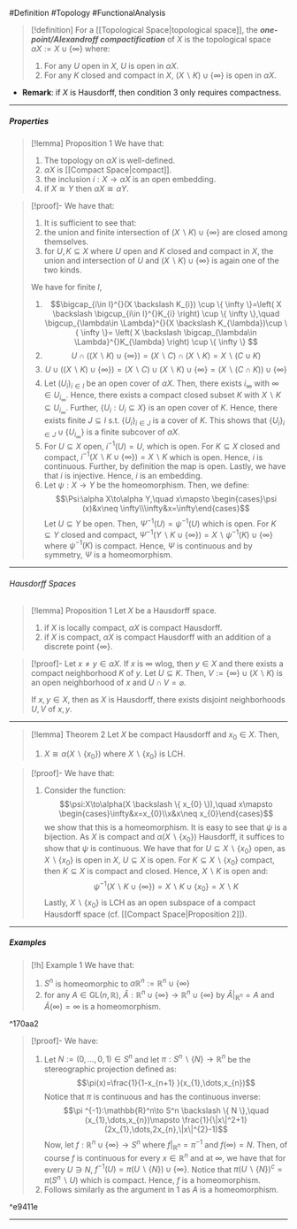 #Definition #Topology #FunctionalAnalysis 

> [!definition]
> For a [[Topological Space|topological space]], the ***one-point/Alexandroff compactification*** of $X$ is the topological space $\alpha X:=X\cup \{ \infty \}$ where:
> 1. For any $U$ open in $X$, $U$ is open in $\alpha X$.
> 3. For any $K$ closed and compact in $X$, $(X \backslash K)\cup \{ \infty \}$ is open in $\alpha X$.
- **Remark**: if $X$ is Hausdorff, then condition 3 only requires compactness. 
---
##### Properties
> [!lemma] Proposition 1
> We have that:
> 1. The topology on $\alpha X$ is well-defined.
> 2. $\alpha X$ is [[Compact Space|compact]].
> 3. the inclusion $i:X\to\alpha X$ is an open embedding.
> 4. if $X\cong Y$ then $\alpha X\cong \alpha Y$.

> [!proof]-
> We have that:
> 1. It is sufficient to see that:
> 	1. the union and finite intersection of $(X \backslash K)\cup \{ \infty \}$ are closed among themselves.
> 	2. for $U,K\subseteq X$ where $U$ open and $K$ closed and compact in $X$, the union and intersection of $U$ and $(X \backslash K)\cup \{ \infty \}$ is again one of the two kinds. 
> 
> 	We have for finite $I$,
> 	1. $$\bigcap_{i\in I}^{}(X \backslash K_{i}) \cup \{ \infty \}=\left( X \backslash \bigcup_{i\in I}^{}K_{i} \right) \cup \{ \infty \},\quad \bigcup_{\lambda\in \Lambda}^{}(X \backslash K_{\lambda})\cup \{ \infty \}= \left( X \backslash \bigcap_{\lambda\in \Lambda}^{}K_{\lambda} \right) \cup \{ \infty \} $$
> 	2. $$U\cap((X \backslash K)\cup \{ \infty \})=(X \backslash C)\cap(X \backslash K)=X \backslash (C \cup K)$$
> 	3. $$U\cup((X \backslash K)\cup \{ \infty \})=(X \backslash C)\cup(X\backslash K)\cup \{ \infty \}=(X \backslash (C\cap K))\cup \{ \infty \}$$
> 2. Let $(U_{i})_{i\in I}$ be an open cover of $\alpha X$. Then, there exists $i_{\infty}$ with $\infty\in U_{i_{\infty}}$. Hence, there exists a compact closed subset $K$ with $X \backslash K\subseteq U_{i_{\infty}}$. Further, $\{ U_{i}: U_{i}\subseteq X \}$ is an open cover of $K$. Hence, there exists finite $J\subseteq I$ s.t. $\{ U_{i} \}_{i\in J}$ is a cover of $K$. This shows that $\{ U_{i} \}_{i\in J}\cup \{ U_{i_{\infty}} \}$ is a finite subcover of $\alpha X$.
> 3. For $U\subseteq X$ open, $i^{-1}(U)=U$, which is open. For $K\subseteq X$ closed and compact, $i^{-1}(X \backslash K\cup \{ \infty \})=X \backslash K$ which is open. Hence, $i$ is continuous. Further, by definition the map is open. Lastly, we have that $i$ is injective. Hence, $i$ is an embedding. 
> 4. Let $\psi:X\to Y$ be the homeomorphism. Then, we define: $$\Psi:\alpha X\to\alpha Y,\quad x\mapsto \begin{cases}\psi (x)&x\neq \infty\\\infty&x=\infty\end{cases}$$Let $U\subseteq Y$ be open. Then, $\Psi ^{-1}(U)=\psi ^{-1}(U)$ which is open. For $K\subseteq Y$ closed and compact, $\Psi ^{-1}(Y \backslash K\cup \{ \infty \})=X  \backslash \psi ^{-1}(K)\cup \{ \infty \}$ where $\psi ^{-1}(K)$ is compact. Hence, $\Psi$ is continuous and by symmetry, $\Psi$ is a homeomorphism.
>    
---
###### Hausdorff Spaces
> [!lemma] Proposition 1
> Let $X$ be a Hausdorff space.
> 1. if $X$ is locally compact, $\alpha X$ is compact Hausdorff.
> 2. if $X$ is compact, $\alpha X$ is compact Hausdorff with an addition of a discrete point $\{ \infty \}$.

> [!proof]-
> Let $x\neq y\in \alpha X$. If $x$ is $\infty$ wlog, then $y\in X$ and there exists a compact neighborhood $K$ of $y$. Let $U\subseteq K$. Then, $V:=\{ \infty \}\cup(X \backslash K)$ is an open neighborhood of $x$ and $U\cap V=\varnothing$. 
> 
> If $x,y\in X$, then as $X$ is Hausdorff, there exists disjoint neighborhoods $U,V$ of $x,y$.
---
> [!lemma] Theorem 2
> Let $X$ be compact Hausdorff and $x_{0}\in X$. Then, 
> 1. $X\cong \alpha(X \backslash \{ x_{0} \})$ where $X \backslash \{ x_{0} \}$ is LCH.

> [!proof]-
> We have that:
> 1. Consider the function: $$\psi:X\to\alpha(X \backslash \{ x_{0} \}),\quad x\mapsto \begin{cases}\infty&x=x_{0}\\x&x\neq x_{0}\end{cases}$$we show that this is a homeomorphism. It is easy to see that $\psi$ is a bijection. As $X$ is compact and $\alpha(X \backslash \{ x_{0} \})$ Hausdorff, it suffices to show that $\psi$ is continuous. We have that for $U\subseteq X \backslash \{ x_{0} \}$ open, as $X \backslash \{ x_{0} \}$ is open in $X$, $U\subseteq X$ is open. For $K\subseteq X \backslash \{ x_{0} \}$ compact, then $K\subseteq X$ is compact and closed. Hence, $X \backslash K$ is open and:$$\psi ^{-1}(X \backslash K\cup \{ \infty \})=X \backslash K\cup \{ x_{0} \}=X \backslash K$$
>    Lastly, $X \backslash \{ x_{0} \}$ is LCH as an open subspace of a compact Hausdorff space (cf. [[Compact Space|Proposition 2]]).
---

##### Examples
> [!h] Example 1
> We have that:
> 1. $S^n$ is homeomorphic to $\alpha\mathbb{R}^n:=\mathbb{R}^n\cup \{ \infty \}$
> 2. for any $A\in \text{GL}(n,\mathbb{R})$, $\widehat{A}:\mathbb{R}^n\cup \{ \infty \}\to \mathbb{R}^n\cup \{ \infty \}$ by $\widehat{A}|_{\mathbb{R}^n}=A$ and $\widehat{A}(\infty)=\infty$ is a homeomorphism.

^170aa2

> [!proof]-
> We have:
> 1. Let $N:=(0,\dots,0,1)\in S^n$ and let $\pi:S^n \backslash \{ N \}\to \mathbb{R}^n$ be the stereographic projection defined as: $$\pi(x)=\frac{1}{1-x_{n+1} }(x_{1},\dots,x_{n})$$Notice that $\pi$ is continuous and has the continuous inverse: $$\pi ^{-1}:\mathbb{R}^n\to S^n \backslash \{ N \},\quad (x_{1},\dots,x_{n})\mapsto \frac{1}{\|x\|^2+1}(2x_{1},\dots,2x_{n},\|x\|^{2}-1)$$Now, let $f:\mathbb{R}^n\cup \{ \infty \}\to S^n$ where $f|_{\mathbb{R}^n}=\pi ^{-1}$ and $f(\infty)=N$. Then, of course $f$ is continuous for every $x\in \mathbb{R}^n$ and at $\infty$, we have that for every $U\ni N$, $f^{-1}(U)=\pi(U \backslash \{ N \})\cup \{ \infty \}$. Notice that $\pi(U \backslash \{ N \})^c=\pi(S^n \backslash U)$ which is compact. Hence, $f$ is a homeomorphism.
> 2. Follows similarly as the argument in 1 as $A$ is a homeomorphism.

^e9411e

---
